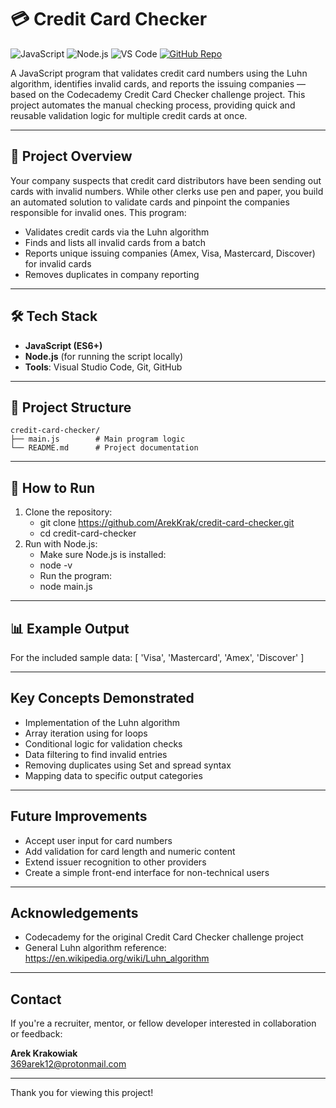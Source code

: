 # 💳 Credit Card Checker

![JavaScript](https://img.shields.io/badge/JavaScript-Language-F7DF1E?logo=javascript&logoColor=black&style=flat)
![Node.js](https://img.shields.io/badge/Node.js-Runtime-339933?logo=nodedotjs&logoColor=white&style=flat)
![VS Code](https://img.shields.io/badge/VS_Code-Editor-007ACC?logo=visualstudiocode&logoColor=white&style=flat)
[![GitHub Repo](https://img.shields.io/badge/GitHub-Repository-181717?logo=github&logoColor=white&style=flat)](https://github.com/ArekKrak/credit-card-checker)

A JavaScript program that validates credit card numbers using the Luhn algorithm, identifies invalid cards, and reports the issuing companies — based on the Codecademy Credit Card Checker challenge project. This project automates the manual checking process, providing quick and reusable validation logic for multiple credit cards at once.

---

## 📜 Project Overview

Your company suspects that credit card distributors have been sending out cards with invalid numbers. While other clerks use pen and paper, you build an automated solution to validate cards and pinpoint the companies responsible for invalid ones. This program:
- Validates credit cards via the Luhn algorithm
- Finds and lists all invalid cards from a batch
- Reports unique issuing companies (Amex, Visa, Mastercard, Discover) for invalid cards
- Removes duplicates in company reporting

---

## 🛠️ Tech Stack

- **JavaScript (ES6+)**
- **Node.js** (for running the script locally)
- **Tools**: Visual Studio Code, Git, GitHub

---

## 📂 Project Structure

```
credit-card-checker/
├── main.js        # Main program logic
└── README.md      # Project documentation
```

---

## 🚀 How to Run

1. Clone the repository:
    - git clone https://github.com/ArekKrak/credit-card-checker.git
    - cd credit-card-checker
2. Run with Node.js:
    - Make sure Node.js is installed:
    - node -v
    - Run the program:
    - node main.js

---

## 📊 Example Output

For the included sample data:
[ 'Visa', 'Mastercard', 'Amex', 'Discover' ]

---

## Key Concepts Demonstrated

- Implementation of the Luhn algorithm
- Array iteration using for loops
- Conditional logic for validation checks
- Data filtering to find invalid entries
- Removing duplicates using Set and spread syntax
- Mapping data to specific output categories

---

## Future Improvements

- Accept user input for card numbers
- Add validation for card length and numeric content
- Extend issuer recognition to other providers
- Create a simple front-end interface for non-technical users

---

## Acknowledgements

- Codecademy for the original Credit Card Checker challenge project
- General Luhn algorithm reference: https://en.wikipedia.org/wiki/Luhn_algorithm

---

## Contact
If you're a recruiter, mentor, or fellow developer interested in collaboration or feedback:

**Arek Krakowiak**  
[369arek12@protonmail.com](mailto:369arek12@protonmail.com)

---

Thank you for viewing this project!
